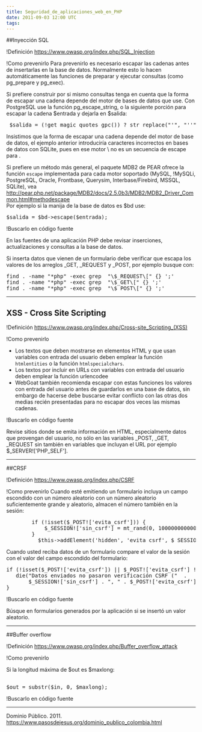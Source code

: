 ```yaml
---
title: Seguridad_de_aplicaciones_web_en_PHP
date: 2011-09-03 12:00 UTC
tags:
---
```

##Inyección SQL

!Definición
https://www.owasp.org/index.php/SQL_Injection

!Como prevenirlo
Para prevenirlo es necesario escapar las cadenas antes de insertarlas en la base de datos.   Normalmente esto lo hacen automáticamente las funciones de preparar y ejecutar consultas (como pg_prepare y pg_exec).

Si prefiere construir por si mismo consultas tenga en cuenta que la forma de escapar una cadena depende del motor de bases de datos que use.  Con PostgreSQL use la función pg_escape_string, o la siguiente porción para escapar la cadena $entrada y dejarla en $salida:
<pre>
 $salida = (!get_magic_quotes_gpc()) ? str_replace("'", "''", str_replace('\\', '\\\\', $entrada)) : $entrada;   
</pre>

Insistimos que la forma de escapar una cadena depende del motor de base de datos, el ejemplo anterior introduciría caracteres incorrectos en bases de datos con SQLite, pues en ese motor \\ no es un secuencia de escape para \.

Si prefiere un método más general, el paquete MDB2 de PEAR ofrece la función ```escape``` implementada para cada motor soportado (MySQL, !MySQLi, PostgreSQL, Oracle, Frontbase, Querysim, Interbase/Firebird, MSSQL, SQLite), vea                                        
http://pear.php.net/package/MDB2/docs/2.5.0b3/MDB2/MDB2_Driver_Common.html#methodescape  
Por ejemplo si la manija de la base de datos es  $bd use:
<pre>
$salida = $bd->escape($entrada);
</pre>

!Buscarlo en código fuente

En las fuentes de una aplicación PHP debe revisar inserciones, actualizaciones y consultas a la base de datos.

Si inserta datos que vienen de un formulario debe verificar que escapa los valores de los arreglos  _GET, _REQUEST y _POST, por ejemplo busque con:

<pre>
find . -name "*php" -exec grep  "\$_REQUEST\[" {} ';'
find . -name "*php" -exec grep  "\$_GET\[" {} ';'
find . -name "*php" -exec grep  "\$_POST\[" {} ';'
</pre>

----

## XSS - Cross Site Scripting

!Definición
https://www.owasp.org/index.php/Cross-site_Scripting_(XSS)

!Como prevenirlo

* Los textos que deben mostrarse en elementos HTML y que usan variables con entrada del usuario deben emplear la función ```htmlentities``` o la función ```htmlspecialchars```.
* Los textos por incluir en URLs con variables con entrada del usuario deben emplear la función urlencodee
*  WebGoat también recomienda escapar con estas funciones los valores con entrada del usuario antes de guardarlos en una base de datos, sin embargo de hacerse debe buscarse evitar conflicto con las otras dos medias recién presentadas para no escapar dos veces las mismas cadenas.

!Buscarlo en código fuente

Revise sitios donde se emita información en HTML, especialmente datos que provengan del usuario, no sólo en las variables  _POST, _GET, _REQUEST sin también en variables que incluyan el URL por ejemplo $_SERVER!['PHP_SELF'].

----

##CRSF

!Definición
https://www.owasp.org/index.php/CSRF

!Como prevenirlo
Cuando esté emitiendo un formulario incluya un campo escondido con un número aleatorio con un número aleatorio suficientemente grande y aleatorio, almacen el número también en la sesión:
<pre>
        if (!isset($_POST!['evita_csrf'])) {                                     
            $_SESSION!['sin_csrf'] = mt_rand(0, 100000000000);                           
        }                                                                       
          $this->addElement('hidden', 'evita_csrf', $_SESSION!['sin_csrf']);     
</pre>
Cuando usted reciba datos de un formulario compare el valor de la sesión con el valor del campo escondido del formulario:
<pre>
if (!isset($_POST!['evita_csrf']) || $_POST!['evita_csrf'] != $_SESSION!['sin_csrf']) {                                                                     
   die("Datos enviados no pasaron verificación CSRF ("  . 
       $_SESSION!['sin_csrf'] . ", " . $_POST!['evita_csrf'] . ")"  );                                                                  
}
</pre>

!Buscarlo en código fuente

Búsque en formularios generados por la aplicación si se insertó un valor aleatorio.

----

##Buffer overflow

!Definición
https://www.owasp.org/index.php/Buffer_overflow_attack

!Como prevenirlo

Si la longitud máxima de $out es $maxlong:   
<pre>                                                                           
$out = substr($in, 0, $maxlong);
</pre>

!Buscarlo en código fuente

----
Dominio Público. 2011. https://www.pasosdejesus.org/dominio_publico_colombia.html
